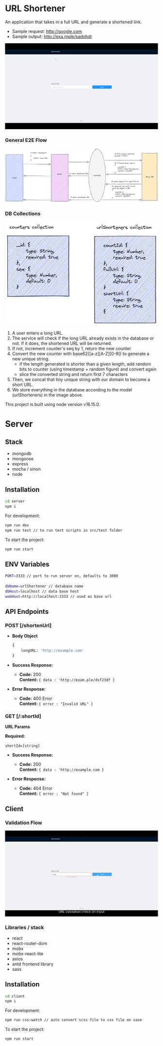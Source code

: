 # URL Shortener
An application that takes in a full URL and generate a shortened link.

 - Sample request: http://google.com
 - Sample output: http://exa.mple/sadohdr

![URL Shortener](asset/url-shortener.gif)

### General E2E Flow

![E2E Flow](asset/e2e_flow.png)

### DB Collections 
![DB Collections ](asset/db_collections.png)

1.  A user enters a long URL.
2.  The service will check if the long URL already exists in the database or not. If it does, the shortened URL will be returned.
3.  If not, increment counter's seq by 1, return the new counter 
4. Convert the new counter with base62([a-z][A-Z][0-9]) to generate a new unique string.
	- if the length generated is shorter than a given length, add random bits to counter (using timestamp + random figure) and convert again
	- slice the converted string and return first 7 characters
5.  Then, we concat that tiny unique string with our domain to become a short URL.
6.  We store everything in the database according to the model (urlShorteners) in the image above.

This project is built using node version v16.15.0.

# Server

## Stack
- mongodb
- mongoose
- express
- mocha / sinon
- node

## Installation

```sh
cd server
npm i
```
For development:
```sh
npm run dev 
npm run test // to run test scripts in src/test folder
```
To start the project: 
```sh
npm run start
```
## ENV Variables
```sh
PORT=3333 // port to run server on, defaults to 3000

dbName=urlShortener // database name
dbHost=localhost // data base host
webHost=http://localhost:3333 // used as base url
```
## API Endpoints

### POST [/shortenUrl]
    
-   **Body Object**
	```sh
    {
	    longURL: 'http://example.com'
    }
    ```
-   **Success Response:**
    
    -   **Code:**  200  
        **Content:**  `{ data : 'http://exam.ple/dsf23df }`
        
-   **Error Response:**
    
    -   **Code:**  400 Error  
        **Content:**  `{ error : "Invalid URL" }`
      
### GET [/:shortId]
    
**URL Params**

**Required:**

`shortId=[string]`

-   **Success Response:**
    
    -   **Code:**  200  
        **Content:**  `{ data : 'http://example.com }`
        
-   **Error Response:**
    
    -   **Code:**  404 Error  
        **Content:**  `{ error : "Not found" }`
        
## Client

### Validation Flow

![Validation Flow](asset/client_flow.gif)

### Libraries / stack
- react
- react-router-dom
- mobx
- mobx-react-lite
- axios
- antd frontend library
- sass

## Installation

```sh
cd client
npm i
```
For development:
```sh
npm run css:watch // auto convert scss file to css file on save
```
To start the project: 
```sh
npm run start
```
